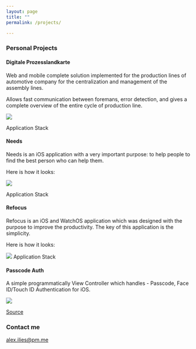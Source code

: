 ```yaml
---
layout: page
title: ""
permalink: /projects/

---
```


### Personal Projects

#### Digitale Prozesslandkarte
Web and mobile complete solution implemented for the production lines of automotive company for the centralization and management of the assembly lines.

Allows fast communication between foremans, error detection, and gives a complete overview of the entire cycle of production line.

![](https://www.dropbox.com/s/szbkovepyhh97qv/Artboard.png?raw=1)

Application Stack
<a frameborder="0" data-theme="dark" data-layers="2,3,4,1" data-stack-embed="true" href="https://embed.stackshare.io/stacks/embed/9d490c66514a7554bd77b39942a758"></a>
<script async src="https://cdn1.stackshare.io/javascripts/client-code.js" charset="utf-8"></script>

#### Needs
Needs is an iOS application with a very important purpose: to help people to find the best person who can help them.

Here is how it looks:

![](https://www.dropbox.com/s/u4xtvo5iy1qx7u7/Needs.png?raw=1)

Application Stack
  <a frameborder="0" data-theme="dark" data-layers="1,2,3,4" data-stack-embed="true" href="https://embed.stackshare.io/stacks/embed/c0ae2e86785eb3e05c4fef1577c489"></a>    <script async src="https://cdn1.stackshare.io/javascripts/client-code.js" charset="utf-8"></script>

#### Refocus
Refocus is an iOS and WatchOS application which was designed with the purpose to improve the productivity. The key of this application is the simplicity.

Here is how it looks:

![](https://www.dropbox.com/s/zl0724be5dp073s/Artboard.png?raw=1)
Application Stack
  <a frameborder="0" data-theme="dark" data-layers="1,2,3,4" data-stack-embed="true" href="https://embed.stackshare.io/stacks/embed/6d0a22537bd40486970df7e28d879a"></a>    <script async src="https://cdn1.stackshare.io/javascripts/client-code.js" charset="utf-8"></script>

#### Passcode Auth

A simple programmatically View Controller which handles - Passcode, Face ID/Touch ID Authentication for iOS.

![](https://www.dropbox.com/s/138qlolo0d7i8fr/AuthController.png?raw=1)

[Source](https://github.com/hackmajoris/passcode-auth)
### Contact me

[alex.ilies@pm.me](mailto:alex.ilies@pm.me)
